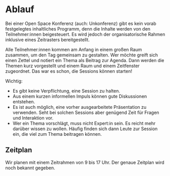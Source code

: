 # Ablauf

Bei einer Open Space Konferenz (auch: Unkonferenz) gibt es kein vorab festgelegtes 
inhaltliches Programm, denn die Inhalte werden von den Teilnehmer:innen beigesteuert.
Es wird jedoch der organisatorische Rahmen inklusive eines Zeitrasters bereitgestellt.

Alle Teilnehmer:innen kommen am Anfang in einem großen Raum zusammen, um den Tag gemeinsam zu gestalten.
Wer möchte greift sich einen Zettel und notiert ein Thema als Beitrag zur Agenda.
Dann werden die Themen kurz vorgestellt und einem Raum und einem Zeitfenster zugeordnet.
Das war es schon, die Sessions können starten!

Wichtig:
- Es gibt keine Verpflichtung, eine Session zu halten.
- Aus einem kurzen informellen Impuls können gute Diskussionen entstehen.
- Es ist auch möglich, eine vorher ausgearbeitete Präsentation zu verwenden. 
Seht bei solchen Sessions aber genügend Zeit für Fragen und Interaktion vor.
- Wer ein Thema vorschlägt, muss nicht Expert:in sein. Es reicht mehr darüber wissen zu wollen.
Häufig finden sich dann Leute zur Session ein, die viel zum Thema beitragen können.

## Zeitplan

Wir planen mit einem Zeitrahmen von 9 bis 17 Uhr.
Der genaue Zeitplan wird noch bekannt gegeben.
